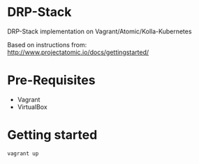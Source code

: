 # DRP-Stack
DRP-Stack implementation on Vagrant/Atomic/Kolla-Kubernetes

Based on instructions from: http://www.projectatomic.io/docs/gettingstarted/

# Pre-Requisites

- Vagrant
- VirtualBox

# Getting started

```
vagrant up
```